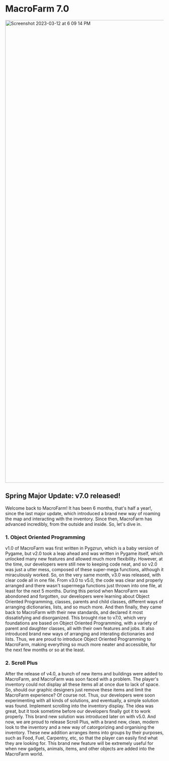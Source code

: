 # MacroFarm 7.0

<img width="1470" alt="Screenshot 2023-03-12 at 6 09 14 PM" src="https://user-images.githubusercontent.com/104675837/224550105-d2eea847-c99b-4316-863c-5b227a308b10.png">

## Spring Major Update: v7.0 released!

Welcome back to MacroFarm! It has been 6 months, that's half a year!, since the last major update, which introduced a brand new way of roaming the map and interacting with the inventory. Since then, MacroFarm has advanced incredibly, from the outside and inside. So, let's dive in.

### 1. Object Oriented Programming

v1.0 of MacroFarm was first written in Pygzrun, which is a baby version of Pygame, but v2.0 took a leap ahead and was written in Pygame itself, which unlocked many new features and allowed much more flexibility. However, at the time, our developers were still new to keeping code neat, and so v2.0 was just a utter mess, composed of these super-mega functions, although it miraculously worked. So, on the very same month, v3.0 was released, with clear code all in one file. From v3.0 to v5.0, the code was clear and properly arranged and there wasn't supermega functions just thrown into one file, at least for the next 5 months. During this period when MacroFarm was abondoned and forgotten, our developers were learning about Object Oriented Programming, classes, parents and child classes, different ways of arranging dictionaries, lists, and so much more. And then finally, they came back to MacroFarm with their new standards, and declared it most dissatisfying and disorganized. This brought rise to v7.0, which very foundations are based on Object Oriented Programming, with a variety of parent and daughter classes, all with their own features and jobs. It also introduced brand new ways of arranging and interating dictionaries and lists. Thus, we are proud to introduce Object Oriented Programming to MacroFarm, making everything so much more neater and accessible, for the next few months or so at the least.

### 2. Scroll Plus

After the release of v4.0, a bunch of new items and buildings were added to MacroFarm, and MacroFarm was soon faced with a problem. The player's inventory could not display all these items all at once due to lack of space. So, should our graphic designers just remove these items and limit the MacroFarm experience? Of course not. Thus, our developers were soon experimenting with all kinds of solutions, and eventually, a simple solution was found. Implement scrolling into the inventory display. The idea was great, but it took sometime before our developers finally got it to work properly. This brand new solution was introduced later on with v5.0. And now, we are proud to release Scroll Plus, with a brand new, clean, modern look to the inventory and a new way of catorgorizing and organising the inventory. These new addition arranges items into groups by their purposes, such as Food, Fuel, Carpentry, etc, so that the player can easily find what they are looking for. This brand new feature will be extremely useful for when new gadgets, animals, items, and other objects are added into the MacroFarm world.
